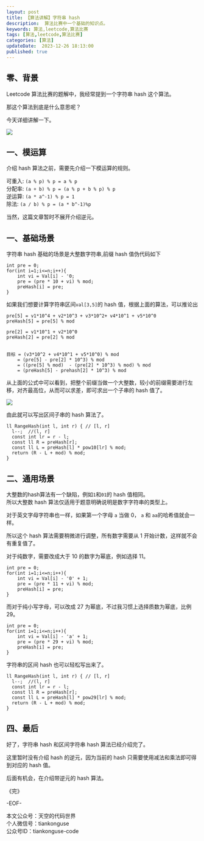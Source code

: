 ```yaml
---
layout: post  
title: 【算法讲解】字符串 hash  
description:  算法比赛中一个基础的知识点。  
keywords: 算法,leetcode,算法比赛  
tags: [算法,leetcode,算法比赛]  
categories: [算法]  
updateDate:  2023-12-26 18:13:00  
published: true  
---
```



## 零、背景  


Leetcode 算法比赛的题解中，我经常提到一个字符串 hash 这个算法。  


那这个算法到底是什么意思呢？  


今天详细讲解一下。  


![](https://res2023.tiankonguse.com/images/2023/12/26/001.png)


## 一、模运算  


介绍 hash 算法之前，需要先介绍一下模运算的规则。  


可重入: `(a % p) % p = a % p`  
分配率: `(a + b) % p = (a % p + b % p) % p`  
逆运算: `(a * a^-1) % p = 1`  
除法: `(a / b) % p = (a * b^-1)%p`


当然，这篇文章暂时不展开介绍逆元。  



## 一、基础场景  


字符串 hash 基础的场景是大整数字符串,前缀 hash 值伪代码如下  


```
int pre = 0;
for(int i=1;i<=n;i++){
    int vi = Val[i] - '0;
    pre = (pre * 10 + vi) % mod;
    preHash[i] = pre;
}
```


如果我们想要计算字符串区间`val[3,5]`的 hash 值，根据上面的算法，可以推论出  



```
pre[5] = v1*10^4 + v2*10^3 + v3*10^2+ v4*10^1 + v5*10^0
preHash[5] = pre[5] % mod

pre[2] = v1*10^1 + v2*10^0
preHash[2] = pre[2] % mod


目标 = (v3*10^2 + v4*10^1 + v5*10^0) % mod
    = (pre[5] - pre[2] * 10^3) % mod
    = ((pre[5] % mod)  - (pre[2] * 10^3) % mod) % mod
    = (preHash[5] - prehash[2] * 10^3) % mod
```


从上面的公式中可以看到，把整个前缀当做一个大整数，较小的前缀需要进行左移，对齐最高位，从而可以求差，即可求出一个子串的 hash 值了。  


![](https://res2023.tiankonguse.com/images/2023/12/26/002.png)


由此就可以写出区间子串的 hash 算法了。  


```
ll RangeHash(int l, int r) { // [l, r]
  l--;  //(l, r]
  const int lr = r - l;
  const ll R = preHash[r];
  const ll L = preHash[l] * pow10[lr] % mod;
  return (R - L + mod) % mod;
}
```



## 二、通用场景  


大整数的hash算法有一个缺陷，例如`1`和`01`的 hash 值相同。  
所以大整数 hash 算法仅适用于题意明确说明是数字字符串的类型上。  


对于英文字母字符串也一样，如果第一个字母 `a` 当做 0， `a` 和 `aa`的哈希值就会一样。  


所以这个 hash 算法需要稍微进行调整，所有数字需要从 1 开始计数，这样就不会有重复值了。    


对于纯数字，需要改成大于 10 的数字为幂底，例如选择 11。  


```
int pre = 0;
for(int i=1;i<=n;i++){
    int vi = Val[i] - '0' + 1;
    pre = (pre * 11 + vi) % mod;
    preHash[i] = pre;
}
```


而对于纯小写字母，可以改成 27 为幂底，不过我习惯上选择质数为幂底，比例 29。  


```
int pre = 0;
for(int i=1;i<=n;i++){
    int vi = Val[i] - 'a' + 1;
    pre = (pre * 29 + vi) % mod;
    preHash[i] = pre;
}
```


字符串的区间 hash 也可以轻松写出来了。  


```
ll RangeHash(int l, int r) { // [l, r]
  l--;  //(l, r]
  const int lr = r - l;
  const ll R = preHash[r];
  const ll L = preHash[l] * pow29[lr] % mod;
  return (R - L + mod) % mod;
}
```

## 四、最后  


好了，字符串 hash 和区间字符串 hash 算法已经介绍完了。  


这里暂时没有介绍 hash 的逆元，因为当前的 hash 只需要使用减法和乘法即可得到对应的 hash 值。  


后面有机会，在介绍带逆元的 hash 算法。  


《完》  


-EOF-  



本文公众号：天空的代码世界  
个人微信号：tiankonguse  
公众号ID：tiankonguse-code  
  

